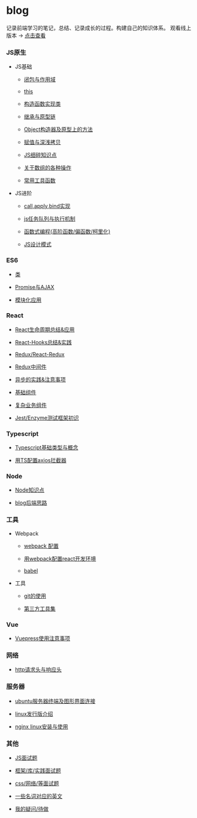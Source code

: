 # blog

记录前端学习的笔记，总结、记录成长的过程。构建自己的知识体系。 观看线上版本 -> [点击查看](https://blog.xblcity.com)

### JS原生

- JS基础

  - [闭包与作用域](https://github.com/xblcity/blog/blob/master/js/scope-closures.md)

  - [this](https://github.com/xblcity/blog/blob/master/js/this.md)

  - [构造函数实现类](https://github.com/xblcity/blog/blob/master/js/object.md)

  - [继承与原型链](https://github.com/xblcity/blog/blob/master/js/inherit.md)

  - [Object构造器及原型上的方法](https://github.com/xblcity/blog/blob/master/js/object-methods.md)

  - [赋值与深浅拷贝](https://github.com/xblcity/blog/blob/master/js/copy.md)

  - [JS细碎知识点](https://github.com/xblcity/blog/blob/master/js/knowledge-points.md)

  - [关于数组的各种操作](https://github.com/xblcity/blog/blob/master/js/array.md)

  - [常用工具函数](https://github.com/xblcity/blog/blob/master/js/utils.md)

- JS进阶

  - [call,apply,bind实现](https://github.com/xblcity/blog/blob/master/js/call.md)

  - [js任务队列与执行机制](https://github.com/xblcity/blog/blob/master/js/eventloop.md)

  - [函数式编程(高阶函数/偏函数/柯里化)](https://github.com/xblcity/blog/blob/master/js/func-program.md)

  - [JS设计模式](https://github.com/xblcity/blog/blob/master/js/design-mode.md)

### ES6

- [类](https://github.com/xblcity/blog/blob/master/es6/class.md)

- [Promise与AJAX](https://github.com/xblcity/blog/blob/master/es6/promise.md)

- [模块化应用](https://github.com/xblcity/blog/blob/master/es6/module.md)

### React

- [React生命周期总结&应用](https://github.com/xblcity/blog/blob/master/react/lifecycle.md)

- [React-Hooks总结&实践](https://github.com/xblcity/blog/blob/master/react/react-hooks.md)

- [Redux/React-Redux](https://github.com/xblcity/blog/blob/master/react/redux.md)

- [Redux中间件](https://github.com/xblcity/blog/blob/master/react/redux-middleware.md)

- [异步的实践&注意事项](https://github.com/xblcity/blog/blob/master/react/async.md)

- [基础组件](https://github.com/xblcity/blog/blob/master/react/basic-co.md)

- [复杂业务组件](https://github.com/xblcity/blog/blob/master/react/complex-co.md)

- [Jest/Enzyme测试框架初识](https://github.com/xblcity/blog/blob/master/react/react-test.md)

### Typescript

- [Typescript基础类型与概念](https://github.com/xblcity/blog/blob/master/typescript/ts-basic.md)

- [用TS配置axios拦截器](https://github.com/xblcity/blog/blob/master/typescript/ts-axios.md)

### Node

- [Node知识点](https://github.com/xblcity/blog/blob/master/node/little-points.md)

- [blog后端思路](https://github.com/xblcity/blog/blob/master/node/blog.md)

### 工具

- Webpack

  - [webpack 配置](https://github.com/xblcity/blog/blob/master/tools/webpack/webpack-config.md)

  - [用webpack配置react开发环境](https://github.com/xblcity/blog/blob/master/tools/webpack/webpack-react.md)

  - [babel](https://github.com/xblcity/blog/blob/master/tools/webpack/babel.md)

- 工具

  - [git的使用](https://github.com/xblcity/blog/blob/master/tools/git.md)

  - [第三方工具集](https://github.com/xblcity/blog/blob/master/tools/tool.md)

### Vue

- [Vuepress使用注意事项](https://github.com/xblcity/blog/blob/master/vue/vuepress.md)

### 网络

- [http请求头与响应头](https://github.com/xblcity/blog/blob/master/network/http-message.md)


### 服务器

- [ubuntu服务器终端及图形界面连接](https://github.com/xblcity/blog/blob/master/server/ubuntu.md)

- [linux发行版介绍](https://github.com/xblcity/blog/blob/master/server/linux.md)

- [nginx linux安装与使用](https://github.com/xblcity/blog/blob/master/server/nginx.md)

### 其他

- [JS面试题](https://github.com/xblcity/blog/blob/master/others/js-interview.md)

- [框架/库/实践面试题](https://github.com/xblcity/blog/blob/master/others/lib-interview.md)

- [css/网络/等面试题](https://github.com/xblcity/blog/blob/master/others/other-interview.md)

- [一些名词对应的英文](https://github.com/xblcity/blog/blob/master/others/words.md)

- [我的疑问/待做](https://github.com/xblcity/blog/blob/master/others/questions.md)

